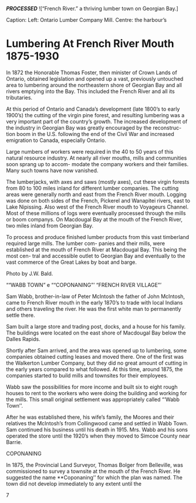 ***PROCESSED***
![“French River.” a thriving lumber town on Georgian Bay.]

Caption: Left: Ontario Lumber Company Mill. Centre: the harbour’s

# Lumbering At French River Mouth 1875-1930

In 1872 the Honorable Thomas Foster, then minister of
Crown Lands of Ontario, obtained legislation and opened
up a vast, previously untouched area to lumbering around
the northeastern shore of Georgian Bay and all rivers
emptying into the Bay. This included the French River and
all its tributaries.

At this period of Ontario and Canada’s development (late
1800’s to early 1900’s) the cutting of the virgin pine forest,
and resulting lumbering was a very important part of the
country’s growth. The increased development of the industry
in Georgian Bay was greatly encouraged by the reconstruc-
tion boom in the U.S. following the end of the Civil War
and increased emigration to Canada, especially Ontario.

Large numbers of workers were required in the 40 to 50
years of this natural resource industry. At nearly all river
mouths, mills and communities soon sprang up to accom-
modate the company workers and their families. Many such
towns have now vanished.

The lumberjacks, with axes and saws (mostly axes), cut
these virgin forests from 80 to 100 miles inland for different
lumber companies. The cutting areas were generally north
and east from the French River mouth. Logging was done
on both sides of the French, Pickerel and Wanapitei rivers,
east to Lake Nipissing. Also west of the French River mouth
to Voyageurs Channel. Most of these millions of logs were
eventually processed through the mills or boom companys.
On Macdougal Bay at the mouth of the French River, two
miles inland from Georgian Bay.

To process and produce finished lumber products from
this vast timberland required large mills. The lumber com-
panies and their mills, were established at the mouth of
French River at Macdougal Bay. This being the most cen-
tral and accessible outlet to Georgian Bay and eventually
to the vast commerce of the Great Lakes by boat and barge.

Photo by J.W. Bald.

““WABB TOWN” e ““COPONANING”’
“FRENCH RIVER VILLAGE”’

Sam Wabb, brother-in-law of Peter McIntosh the father
of John McIntosh, came to French River mouth in the
early 1870’s to trade with local Indians and others traveling
the river. He was the first white man to permanently settle
there.

Sam built a large store and trading post, docks, and a
house for his family. The buildings were located on the east
shore of Macdougal Bay below the Dalles Rapids.

Shortly after Sam arrived, and the area was opened up
to lumbering, some companies obtained cutting leases and
moved there. One of the first was the Walkerton Lumber
Company, but they did no great amount of cutting in the
early years compared to what followed. At this time, around
1875, the companies started to build mills and townsites for
their employees.

Wabb saw the possibilities for more income and built six
to eight rough houses to rent to the workers who were
doing the building and working for the mills. This small
original settlement was appropriately called “‘Wabb Town’’.

After he was established there, his wife’s family, the
Moores and their relatives the McIntosh’s from Collingwood
came and settled in Wabb Town. Sam continued his business
until his death in 1915. Mrs. Wabb and his sons operated
the store until the 1920’s when they moved to Simcoe County
near Barrie.

COPONANING

In 1875, the Provincial Land Surveyor, Thomas Bolger
from Belleville, was commissioned to survey a townsite
at the mouth of the French River. He suggested the name
**Coponaning’’ for which the plan was named. The town
did not develop immediately to any extent until the

7


